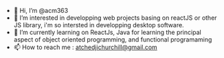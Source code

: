 - 👋 Hi, I’m @acm363
- 👀 I’m interested in developping web projects basing on reactJS or other JS library, i'm so intersted in developping desktop software.
- 🌱 I’m currently learning on ReactJs, Java for learning the principal aspect of object oriented programming, and functional programaming
- 📫 How to reach me : atchedjichurchill@gmail.com

<!---
acm363/acm363 is a ✨ special ✨ repository because its `README.md` (this file) appears on your GitHub profile.
You can click the Preview link to take a look at your changes.
--->
